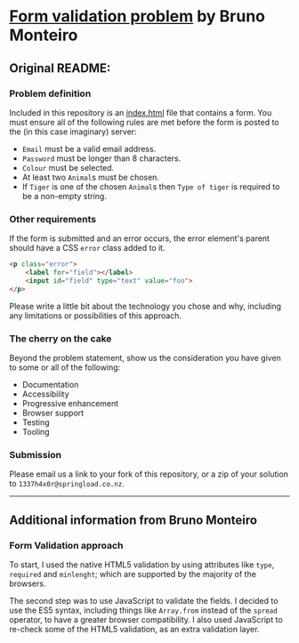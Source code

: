 # [Form validation problem](https://springload.github.io/form-validation-problem/) by Bruno Monteiro

## Original README:

### Problem definition

Included in this repository is an [index.html](index.html) file that contains a form. You must ensure all of the following rules are met before the form is posted to the (in this case imaginary) server:

* `Email` must be a valid email address.
* `Password` must be longer than 8 characters.
* `Colour` must be selected.
* At least two `Animal`s must be chosen.
* If `Tiger` is one of the chosen `Animal`s then `Type of tiger` is required to be a non-empty string.

### Other requirements

If the form is submitted and an error occurs, the error element's parent should have a CSS `error` class added to it.

```html
<p class="error">
    <label for="field"></label>
    <input id="field" type="text" value="foo">
</p>
```

Please write a little bit about the technology you chose and why, including any limitations or possibilities of this approach.

### The cherry on the cake

Beyond the problem statement, show us the consideration you have given to some or all of the following:

- Documentation
- Accessibility
- Progressive enhancement
- Browser support
- Testing
- Tooling

### Submission

Please email us a link to your fork of this repository, or a zip of your solution to `1337h4x0r@springload.co.nz`.

---

## Additional information from Bruno Monteiro

### Form Validation approach

To start, I used the native HTML5 validation by using attributes like `type`, `required` and `minlenght`; which are supported by the majority of the browsers.

The second step was to use JavaScript to validate the fields. I decided to use the ES5 syntax, including things like `Array.from` instead of the `spread` operator, to have a greater browser compatibility. I also used JavaScript to re-check some of the HTML5 validation, as an extra validation layer.